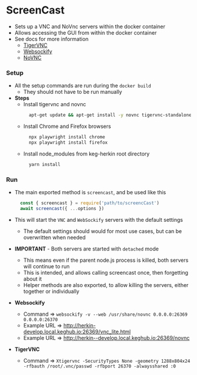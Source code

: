 # ScreenCast
* Sets up a VNC and NoVnc servers within the docker container
* Allows accessing the GUI from within the docker container
* See docs for more information
  * [TigerVNC](https://tigervnc.org/)
  * [Websockify](https://github.com/novnc/websockify)
  * [NoVNC](https://novnc.com/noVNC/docs/EMBEDDING.html)

### Setup
* All the setup commands are run during the `docker build`
  * They should not have to be run manually
* **Steps**
  * Install tigervnc and novnc
    ```sh
      apt-get update && apt-get install -y novnc tigervnc-standalone-server
    ```
  * Install Chrome and Firefox browsers
    ```sh
      npx playwright install chrome
      npx playwright install firefox
    ```
  * Install node_modules from keg-herkin root directory
    ```sh
      yarn install
    ```

### Run
* The main exported method is `screencast`, and be used like this
  ```js
    const { screencast } = require('path/to/screencCast')
    await screencast({ ...options })
  ```
* This will start the `VNC` and `WebSockify` servers with the default settings
  * The default settings should would for most use cases, but can be overwritten when needed
* **IMPORTANT** - Both servers are started with `detached` mode
  * This means even if the parent node.js process is killed, both servers will continue to run
  * This is intended, and allows calling screencast once, then forgetting about it
  * Helper methods are also exported, to allow killing the servers, either together or individually

* **Websockify**
  * Command => `websockify -v --web /usr/share/novnc 0.0.0.0:26369 0.0.0.0:26370`
  * Example URL => http://herkin-develop.local.keghub.io:26369/vnc_lite.html
  * Example URL => http://herkin--develop.local.keghub.io:26369/novnc
* **TigerVNC**
  * Command => `Xtigervnc -SecurityTypes None -geometry 1288x804x24 -rfbauth /root/.vnc/passwd -rfbport 26370 -alwaysshared :0`
